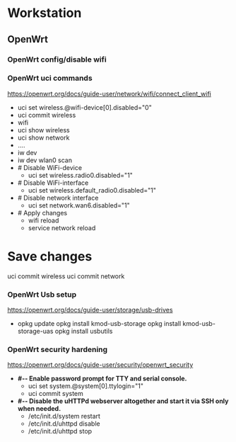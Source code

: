 # Workstation

## OpenWrt
### OpenWrt config/disable wifi

### OpenWrt uci commands
https://openwrt.org/docs/guide-user/network/wifi/connect_client_wifi
- uci set wireless.@wifi-device[0].disabled="0"
- uci commit wireless
- wifi
- uci show wireless
- uci show network
- ....
- iw dev
- iw dev wlan0 scan
- &#35; Disable WiFi-device
  - uci set wireless.radio0.disabled="1"
- &#35; Disable WiFi-interface
  - uci set wireless.default_radio0.disabled="1"
- &#35; Disable network interface
  - uci set network.wan6.disabled="1"
- &#35; Apply changes
  - wifi reload
  - service network reload

# Save changes
uci commit wireless
uci commit network


### OpenWrt Usb setup
https://openwrt.org/docs/guide-user/storage/usb-drives
- opkg update
opkg install kmod-usb-storage
opkg install kmod-usb-storage-uas
opkg install usbutils


### OpenWrt security hardening
https://openwrt.org/docs/guide-user/security/openwrt_security
- **&#35;-- Enable password prompt for TTY and serial console.**
  - uci set system.@system[0].ttylogin="1"
  - uci commit system
- **&#35;-- Disable the uHTTPd webserver altogether and start it via SSH only when needed.** 
  - /etc/init.d/system restart
  - /etc/init.d/uhttpd disable
  - /etc/init.d/uhttpd stop
 
